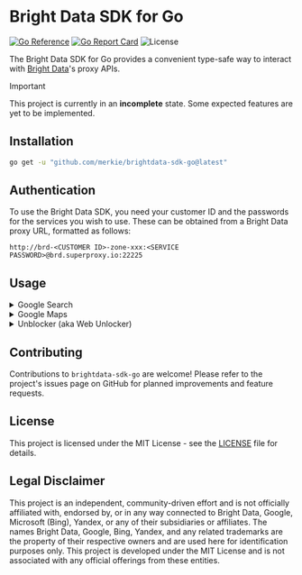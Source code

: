 # Bright Data SDK for Go

[![Go Reference](https://pkg.go.dev/badge/github.com/merkie/brightdata-sdk-go.svg)](https://pkg.go.dev/github.com/merkie/brightdata-sdk-go)
[![Go Report Card](https://goreportcard.com/badge/github.com/merkie/brightdata-sdk-go)](https://goreportcard.com/report/github.com/merkie/brightdata-sdk-go)
![License](https://img.shields.io/badge/license-MIT-green)

The Bright Data SDK for Go provides a convenient type-safe way to interact with [Bright Data](https://brightdata.com/)'s proxy APIs.

> [!IMPORTANT]
> This project is currently in an **incomplete** state. Some expected features are yet to be implemented.

## Installation

```bash
go get -u "github.com/merkie/brightdata-sdk-go@latest"
```

## Authentication

To use the Bright Data SDK, you need your customer ID and the passwords for the services you wish to use. These can be obtained from a Bright Data proxy URL, formatted as follows:

```
http://brd-<CUSTOMER ID>-zone-xxx:<SERVICE PASSWORD>@brd.superproxy.io:22225
```

## Usage

<details>
<summary>Google Search</summary>

### Code:

```go
package main

import (
	"encoding/json"
	"fmt"

	"github.com/merkie/brightdata-sdk-go/serp"
)

func main() {
	// Your BrightData credentials
	BrdCustomerID := "..."
	BrdSerpPassword := "..."

	// The name of your SERP zone ("serp" is the default)
	SerpZoneName := "serp"

	// Connect the SERP zone to the SDK
	// This will not create a new zone, only connect to an existing one
	Serp, err := serp.NewSerpZone(BrdCustomerID, SerpZoneName, BrdSerpPassword)
	if err != nil {
		panic(err)
	}

	// Create a new Google Search request
	req, err := Serp.NewGoogleSearchRequest("github", "us", "en", 0, 10)
	if err != nil {
		panic(err)
	}

	// Execute the request
	resp, err := req.Execute()
	if err != nil {
		panic(err)
	}

	// *optional* Print the response as JSON
	json, err := json.MarshalIndent(resp.Organic[0], "", "  ")
	if err != nil {
		panic(err)
	}

	fmt.Println(string(json))
}
```

### Output:

```json
{
	"link": "https://github.com/",
	"display_link": "https://github.com",
	"title": "GitHub: Let's build from here · GitHub",
	"description": "GitHub is where over 100 million developers shape the future of software, together. Contribute to the open source community, manage your Git repositories, ...",
	"extensions": [
		{
			"type": "site_link",
			"extended": true,
			"text": "Login",
			"link": "https://github.com/login",
			"rank": 1
		},
		{
			"type": "site_link",
			"extended": true,
			"text": "Explore GitHub",
			"link": "https://github.com/explore",
			"rank": 2
		},
		{
			"type": "site_link",
			"extended": true,
			"text": "Join GitHub",
			"link": "https://github.com/signup",
			"rank": 3
		},
		{
			"type": "site_link",
			"extended": true,
			"text": "GitHub Desktop",
			"link": "https://desktop.github.com/",
			"rank": 4
		}
	],
	"rank": 1,
	"global_rank": 1
}
```

</details>

<details>
<summary>Google Maps</summary>

### Code:

```go
package main

import (
	"encoding/json"
	"fmt"

	"github.com/merkie/brightdata-sdk-go/serp"
)

func main() {
	// Your BrightData credentials
	BrdCustomerID := "..."
	BrdSerpPassword := "..."

	// The name of your SERP zone ("serp" is the default)
	SerpZoneName := "serp"

	// Connect the SERP zone to the SDK
	// This will not create a new zone, only connect to an existing one
	Serp, err := serp.NewSerpZone(BrdCustomerID, SerpZoneName, BrdSerpPassword)
	if err != nil {
		panic(err)
	}

	// Create a new Google Search request
	req, err := Serp.NewGoogleMapsRequest("the white house", "us", "en", 0, 10)
	if err != nil {
		panic(err)
	}

	// Execute the request
	resp, err := req.Execute()
	if err != nil {
		panic(err)
	}

	// *optional* Print the response as JSON
	json, err := json.MarshalIndent(resp.Organic[0], "", "  ")
	if err != nil {
		panic(err)
	}

	fmt.Println(string(json))
}
```

### Output:

```json
{
	"title": "The White House",
	"display_link": "whitehouse.gov",
	"link": "https://www.whitehouse.gov/",
	"address": "1600 Pennsylvania Avenue NW, Washington, DC 20500",
	"phone": "+12024561111",
	"category": [
		{
			"title": "Federal government office",
			"id": "federal_government_office"
		},
		{
			"title": "Government office",
			"id": "government_office"
		},
		{
			"title": "Historical place",
			"id": "historic_site"
		},
		{
			"title": "Historical landmark",
			"id": "historical_landmark"
		},
		{
			"title": "Tourist attraction",
			"id": "tourist_attraction"
		}
	],
	"tags": [
		{
			"group_id": "accessibility",
			"group_title": "Accessibility",
			"key_id": "/geo/type/establishment_poi/has_wheelchair_accessible_entrance",
			"value_title": "Has wheelchair accessible entrance"
		},
		{
			"group_id": "accessibility",
			"group_title": "Accessibility",
			"key_id": "/geo/type/establishment_poi/has_wheelchair_accessible_parking",
			"value_title": "Has wheelchair accessible parking lot"
		}
	],
	"summary": "Iconic home of America's president",
	"description": "Landmark, historic home \u0026 office of the United States president, with tours for visitors.",
	"rating": 4,
	"reviews_cnt": 4,
	"latitude": 38.8976763,
	"longitude": -77.0365298,
	"claimed": true,
	"fid": "0x89b7b7bcdecbb1df:0x715969d86d0b76bf",
	"map_id_encoded": "ChIJ37HL3ry3t4kRv3YLbdhpWXE",
	"map_id": "0x89b7b7bcdecbb1df:0x715969d86d0b76bf",
	"map_link": "https://www.google.com/maps/place/data=!3m1!4b1!4m2!3m1!1s0x89b7b7bcdecbb1df:0x715969d86d0b76bf",
	"original_image": "https://lh5.googleusercontent.com/p/AF1QipNfdRntXqqTYW5swoWU2U76NXsf_5-4kvwvwOxN=w408-h272-k-no",
	"image": "https://lh5.googleusercontent.com/p/AF1QipNfdRntXqqTYW5swoWU2U76NXsf_5-4kvwvwOxN=w138-h92-k-no",
	"thumbnail": "https://lh5.googleusercontent.com/p/AF1QipNfdRntXqqTYW5swoWU2U76NXsf_5-4kvwvwOxN=w129-h86-k-no",
	"icon": "",
	"image_url": "https://lh5.googleusercontent.com/p/AF1QipNfdRntXqqTYW5swoWU2U76NXsf_5-4kvwvwOxN=w138-h92-k-no",
	"rank": 1
}
```

</details>

<details>
<summary>Unblocker (aka Web Unlocker)</summary>

### Code:

```go
package main

import (
	"encoding/json"
	"fmt"

	"github.com/merkie/brightdata-sdk-go/unblocker"
)

func main() {
	// Your BrightData credentials
	BrdCustomerID := "..."
	BrdSerpPassword := "..."

	// The name of your Unblocker zone ("unblocker" is the default)
	UnblockerZoneName := "unblocker"

	// Create a new Unblocker zone
	// This will not create a new zone, only connect to an existing one
	//
	// Last three arguments are Country, City and State, these need to be enabled
	// in your BrightData Unblocker dashboard before you can use them
	Unblocker, err := unblocker.NewUnblockerZone(BrdCustomerID, UnblockerZoneName, BrdUnblockerPassword, "", "", "")
	if err != nil {
		panic(err)
	}

	// Create and execute the request
	resp, err := Unblocker.NewRequest("https://www.reddit.com/r/github/").Execute()
	if err != nil {
		panic(err)
	}

	// *optional* Print all post titles
	for _, post := range strings.Split(resp, `slot="full-post-link"`) {
		postTitle := ""
		postHref := ""

		lines := strings.Split(strings.Split(post, "</a>")[0], "\n")[0:5]
		for _, line := range lines {
			if strings.Contains(line, "aria-label=") {
				postTitle = strings.Split(strings.Split(line, `aria-label="`)[1], `"`)[0]
			}
			if strings.Contains(line, "href=") {
				postHref = strings.Split(strings.Split(line, `href="`)[1], `"`)[0]
			}
		}

		if postTitle != "" && postHref != "" {
			fmt.Printf("%s\n%s\n\n", postTitle, postHref)
		}
	}
}
```

### Output:

```
Have or know of a project on Github looking for contributors? Feel free to drop them down to add to the wiki page!
/r/github/comments/c4kccq/have_or_know_of_a_project_on_github_looking_for/

401 when doing HEAD request to github.com
/r/github/comments/1816n3r/401_when_doing_head_request_to_githubcom/

🌟 GitHub Challenge: Improve QA Bots with GH Actions - Crypto Attack Wiki 🌟
/r/github/comments/1818z9p/github_challenge_improve_qa_bots_with_gh_actions/
```

</details>

## Contributing

Contributions to `brightdata-sdk-go` are welcome! Please refer to the project's issues page on GitHub for planned improvements and feature requests.

## License

This project is licensed under the MIT License - see the [LICENSE](LICENSE) file for details.

## Legal Disclaimer

This project is an independent, community-driven effort and is not officially affiliated with, endorsed by, or in any way connected to Bright Data, Google, Microsoft (Bing), Yandex, or any of their subsidiaries or affiliates. The names Bright Data, Google, Bing, Yandex, and any related trademarks are the property of their respective owners and are used here for identification purposes only. This project is developed under the MIT License and is not associated with any official offerings from these entities.
